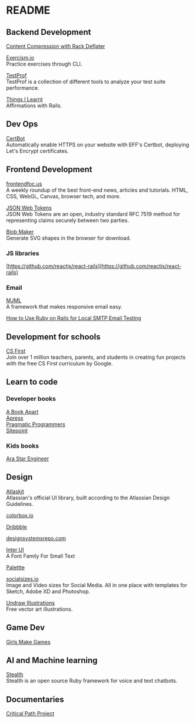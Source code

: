 # README

## Backend Development

[Content Compression with Rack Deflater](https://thoughtbot.com/blog/content-compression-with-rack-deflater)

[Exercism.io](https://exercism.io)   
Practice exercises through CLI.

[TestProf](https://test-prof.evilmartians.io/)   
TestProf is a collection of different tools to analyze your test suite performance.

[Things I Learnt](https://til.hashrocket.com/)   
Affirmations with Rails.

## Dev Ops

[CertBot](https://certbot.eff.org/)   
Automatically enable HTTPS on your website with EFF's Certbot, deploying Let's Encrypt certificates.

## Frontend Development

[frontendfoc.us](https://frontendfoc.us/)  
A weekly roundup of the best front-end news, articles and tutorials. HTML, CSS, WebGL, Canvas, browser tech, and more.

[JSON Web Tokens](https://jwt.io/)  
JSON Web Tokens are an open, industry standard RFC 7519 method for representing claims securely between two parties.

[Blob Maker](https://www.blobmaker.app)  
Generate SVG shapes in the browser for download.

### JS libraries

[https://github.com/reactjs/react-rails](https://github.com/reactjs/react-rails)

### Email

[MJML](https://mjml.io)  
A framework that makes responsive email easy.

[How to Use Ruby on Rails for Local SMTP Email Testing](https://blog.codeship.com/how-to-use-ruby-on-rails-for-local-smtp-email-testing/)

## Development for schools

[CS First](https://csfirst.withgoogle.com/s/en/home)   
Join over 1 million teachers, parents, and students in creating fun projects with the free CS First curriculum by Google.

## Learn to code 

### Developer books
[A Book Apart](https://abookapart.com/)   
[Apress](https://www.apress.com)  
[Pragmatic Programmers](https://pragprog.com/)  
[Sitepoint](https://www.sitepoint.com/)

### Kids books

[Ara Star Engineer](https://www.arastarengineer.com)

## Design

[Atlaskit](https://atlaskit.atlassian.com/)   
Atlassian's official UI library, built according to the Atlassian Design Guidelines.

[colorbox.io](https://www.colorbox.io/)

[Dribbble](https://dribbble.com)

[designsystemsrepo.com](https://designsystemsrepo.com)

[Inter UI](https://rsms.me/inter/)   
A Font Family For Small Text

[Palettte](https://palettte.app)

[socialsizes.io](https://socialsizes.io)  
Image and Video sizes for Social Media. All in one place with templates for Sketch, Adobe XD and Photoshop.

[Undraw Illustrations](https://undraw.co/illustrations)  
Free vector art illustrations.

## Game Dev

[Girls Make Games](http://girlsmakegames.com)

## AI and Machine learning

[Stealth](https://hellostealth.org)  
Stealth is an open source Ruby framework for voice and text chatbots.

## Documentaries

[Critical Path Project](http://www.criticalpathproject.com/)